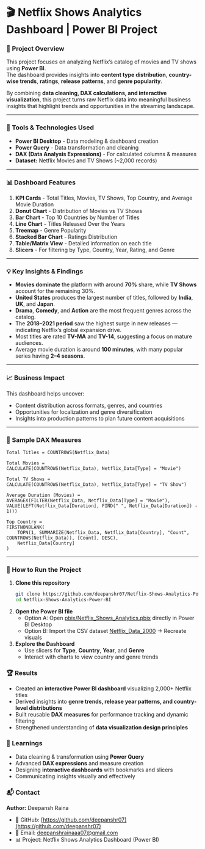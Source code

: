 # 🎬 Netflix Shows Analytics Dashboard | Power BI Project

### 📌 Project Overview  
This project focuses on analyzing Netflix’s catalog of movies and TV shows using **Power BI**.  
The dashboard provides insights into **content type distribution**, **country-wise trends**, **ratings**, **release patterns**, and **genre popularity**.  

By combining **data cleaning, DAX calculations, and interactive visualization**, this project turns raw Netflix data into meaningful business insights that highlight trends and opportunities in the streaming landscape.

---

### 🧰 Tools & Technologies Used  
- **Power BI Desktop** - Data modeling & dashboard creation  
- **Power Query** - Data transformation and cleaning  
- **DAX (Data Analysis Expressions)** - For calculated columns & measures  
- **Dataset:** Netflix Movies and TV Shows (~2,000 records)

---

### 📊 Dashboard Features  
1. **KPI Cards** - Total Titles, Movies, TV Shows, Top Country, and Average Movie Duration  
2. **Donut Chart** - Distribution of Movies vs TV Shows  
3. **Bar Chart** - Top 10 Countries by Number of Titles  
4. **Line Chart** - Titles Released Over the Years  
5. **Treemap** - Genre Popularity  
6. **Stacked Bar Chart** - Ratings Distribution  
7. **Table/Matrix View** - Detailed information on each title  
8. **Slicers** - For filtering by Type, Country, Year, Rating, and Genre  

---

### 💡 Key Insights & Findings  
- **Movies dominate** the platform with around **70%** share, while **TV Shows** account for the remaining 30%.  
- **United States** produces the largest number of titles, followed by **India**, **UK**, and **Japan**.  
- **Drama**, **Comedy**, and **Action** are the most frequent genres across the catalog.  
- The **2018–2021 period** saw the highest surge in new releases — indicating Netflix’s global expansion drive.  
- Most titles are rated **TV-MA** and **TV-14**, suggesting a focus on mature audiences.  
- Average movie duration is around **100 minutes**, with many popular series having **2–4 seasons**.  

---

### 📈 Business Impact  
This dashboard helps uncover:  
- Content distribution across formats, genres, and countries  
- Opportunities for localization and genre diversification  
- Insights into production patterns to plan future content acquisitions  

---

### 🧮 Sample DAX Measures  
```DAX
Total Titles = COUNTROWS(Netflix_Data)

Total Movies = 
CALCULATE(COUNTROWS(Netflix_Data), Netflix_Data[Type] = "Movie")

Total TV Shows = 
CALCULATE(COUNTROWS(Netflix_Data), Netflix_Data[Type] = "TV Show")

Average Duration (Movies) = 
AVERAGEX(FILTER(Netflix_Data, Netflix_Data[Type] = "Movie"), VALUE(LEFT(Netflix_Data[Duration], FIND(" ", Netflix_Data[Duration]) - 1)))

Top Country = 
FIRSTNONBLANK(
    TOPN(1, SUMMARIZE(Netflix_Data, Netflix_Data[Country], "Count", COUNTROWS(Netflix_Data)), [Count], DESC),
    Netflix_Data[Country]
)
```

---

### 🧩 How to Run the Project  
1. **Clone this repository**  
   ```bash
   git clone https://github.com/deepanshr07/Netflix-Shows-Analytics-Power-BI.git
   cd Netflix-Shows-Analytics-Power-BI
   ```
2. **Open the Power BI file**  
   - Option A: Open [pbix/Netflix_Shows_Analytics.pbix](https://tinyurl.com/ntflixanalytics) directly in Power BI Desktop  
   - Option B: Import the CSV dataset [Netflix_Data_2000](https://github.com/deepanshr07/Netflix-Shows-Analytics-Power-BI/blob/main/Netflix_Data_2000.csv) → Recreate visuals  
3. **Explore the Dashboard**  
   - Use slicers for **Type**, **Country**, **Year**, and **Genre**  
   - Interact with charts to view country and genre trends  


### 🏆 Results  
- Created an **interactive Power BI dashboard** visualizing 2,000+ Netflix titles  
- Derived insights into **genre trends, release year patterns, and country-level distributions**  
- Built reusable **DAX measures** for performance tracking and dynamic filtering  
- Strengthened understanding of **data visualization design principles**  

### 🧠 Learnings  
- Data cleaning & transformation using **Power Query**  
- Advanced **DAX expressions** and measure creation  
- Designing **interactive dashboards** with bookmarks and slicers  
- Communicating insights visually and effectively  

### 📬 Contact  
**Author:** Deepansh Raina  
- 💼 GitHub: [https://github.com/deepanshr07](https://github.com/deepanshr07)  
- 📧 Email: deepanshrainaaa07@gmail.com  
- 📊 Project: Netflix Shows Analytics Dashboard (Power BI)  

